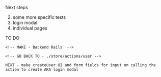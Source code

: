 Next steps 

<!-- 1. redux/thunk -->
2. some more specific tests 
3. login modal 
4. individual pages 


TO DO 
    <!-- PLAN - USER object and corresponding data associated with it  -->

    <!-- MAKE - Backend Rails  -->

    <!-- GO BACK TO - ./store/actions/user -->

    NEXT - make createUser UI and form fields for input on calling the action to create AKA login modal 